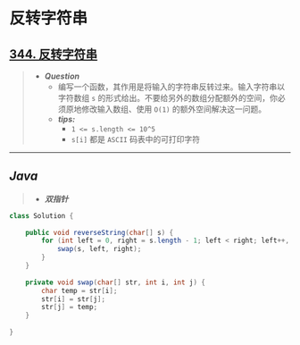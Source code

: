 # 反转字符串

## [344. 反转字符串](https://leetcode.cn/problems/reverse-string/)

> - ***Question***
>   - 编写一个函数，其作用是将输入的字符串反转过来。输入字符串以字符数组 `s` 的形式给出。不要给另外的数组分配额外的空间，你必须原地修改输入数组、使用 `O(1)` 的额外空间解决这一问题。
>   - ***tips:***
>     - `1 <= s.length <= 10^5`
>     - `s[i]` 都是 `ASCII` 码表中的可打印字符

---

## *Java*

> - ***双指针***

```java
class Solution {
    
    public void reverseString(char[] s) {
        for (int left = 0, right = s.length - 1; left < right; left++, right--) {
            swap(s, left, right);
        }
    }
    
    private void swap(char[] str, int i, int j) {
        char temp = str[i];
        str[i] = str[j];
        str[j] = temp;
    }
    
}
```
